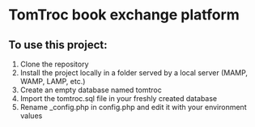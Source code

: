 # TomTroc book exchange platform

## To use this project:

1. Clone the repository
2. Install the project locally in a folder served by a local server (MAMP, WAMP, LAMP, etc.)
3. Create an empty database named tomtroc
4. Import the tomtroc.sql file in your freshly created database
5. Rename _config.php in config.php and edit it with your environment values
